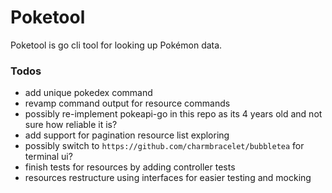 # Poketool
Poketool is go cli tool for looking up Pokémon data.

### Todos
- add unique pokedex command 
- revamp command output for resource commands 
- possibly re-implement pokeapi-go in this repo as its 4 years old and not sure how reliable it is?
- add support for pagination resource list exploring
- possibly switch to `https://github.com/charmbracelet/bubbletea` for terminal ui?
- finish tests for resources by adding controller tests
- resources restructure using interfaces for easier testing and mocking
